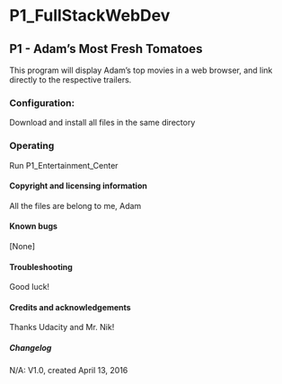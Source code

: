 # P1_FullStackWebDev

## P1 - Adam’s Most Fresh Tomatoes
This program will display Adam’s top movies in a web browser, and link directly to the respective trailers.

### Configuration:
Download and install all files in the same directory

### Operating
Run P1_Entertainment_Center

#### Copyright and licensing information
All the files are belong to me, Adam

#### Known bugs
[None]

#### Troubleshooting
Good luck!

#### Credits and acknowledgements
Thanks Udacity and Mr. Nik!

##### Changelog
N/A: V1.0, created April 13, 2016
